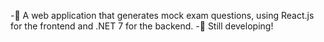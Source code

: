 -🎯 A web application that generates mock exam questions, using React.js for the frontend and .NET 7 for the backend.
-🥁 Still developing!
